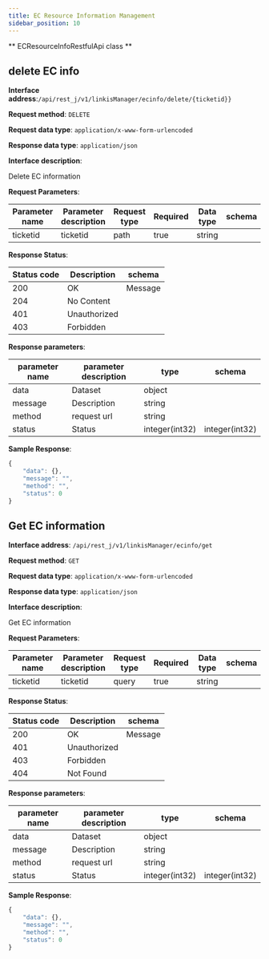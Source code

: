 ```yaml
---
title: EC Resource Information Management
sidebar_position: 10
---
```

** ECResourceInfoRestfulApi class **




## delete EC info


**Interface address**:`/api/rest_j/v1/linkisManager/ecinfo/delete/{ticketid}}`


**Request method**: `DELETE`


**Request data type**: `application/x-www-form-urlencoded`


**Response data type**: `application/json`


**Interface description**:<p>Delete EC information</p>



**Request Parameters**:


| Parameter name | Parameter description | Request type | Required | Data type | schema |
| -------- | -------- | ----- | -------- | -------- | ------ |
|ticketid|ticketid|path|true|string|


**Response Status**:


| Status code | Description | schema |
| -------- | -------- | ----- |
|200|OK|Message|
|204|No Content|
|401|Unauthorized|
|403|Forbidden|


**Response parameters**:


| parameter name | parameter description | type | schema |
| -------- | -------- | ----- |----- |
|data|Dataset|object|
|message|Description|string|
|method|request url|string|
|status|Status|integer(int32)|integer(int32)|


**Sample Response**:
````javascript
{
    "data": {},
    "message": "",
    "method": "",
    "status": 0
}
````


## Get EC information


**Interface address**: `/api/rest_j/v1/linkisManager/ecinfo/get`


**Request method**: `GET`


**Request data type**: `application/x-www-form-urlencoded`


**Response data type**: `application/json`


**Interface description**:<p>Get EC information</p>



**Request Parameters**:


| Parameter name | Parameter description | Request type | Required | Data type | schema |
| -------- | -------- | ----- | -------- | -------- | ------ |
|ticketid|ticketid|query|true|string|


**Response Status**:


| Status code | Description | schema |
| -------- | -------- | ----- |
|200|OK|Message|
|401|Unauthorized|
|403|Forbidden|
|404|Not Found|


**Response parameters**:


| parameter name | parameter description | type | schema |
| -------- | -------- | ----- |----- |
|data|Dataset|object|
|message|Description|string|
|method|request url|string|
|status|Status|integer(int32)|integer(int32)|


**Sample Response**:
````javascript
{
    "data": {},
    "message": "",
    "method": "",
    "status": 0
}
````